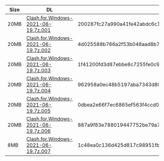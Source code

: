 |    Size   |     DL  | sha512sum |
|  ---  |  ---  |  ---  |
| 20MB | [Clash.for.Windows-2021-06-19.7z.001](https://cdn.jsdelivr.net/gh/appleians/cfw_intel@main/Clash.for.Windows-2021-06-19.7z.001) | 200287fc27a990a41fe42abdc6c1ce2697169d127eca01c6cc09050c341cccd922d9f17b1f1f2f6a3c8f34538ccdcc7167f78dcdd10afce76cbf740f9e64cb05 |
| 20MB | [Clash.for.Windows-2021-06-19.7z.002](https://cdn.jsdelivr.net/gh/appleians/cfw_intel@main/Clash.for.Windows-2021-06-19.7z.002) | 4d025588b766a2f53b048aad8b753a67e43e4d16382f85829a68340ea23dc2038b8c36a2490e5625bb81260a288ad6d05314179086eeaf47b5dde3801a79ceca |
| 20MB | [Clash.for.Windows-2021-06-19.7z.003](https://cdn.jsdelivr.net/gh/appleians/cfw_intel@main/Clash.for.Windows-2021-06-19.7z.003) | 1f41200fd3d87ebbe8c7255fe0c973e7a75c1905cfe3d1317eb50812ca758894da120cbefc41c27a6fdf2fb1a7eb9b3e2295de55c76833c2d188754060ea587f |
| 20MB | [Clash.for.Windows-2021-06-19.7z.004](https://cdn.jsdelivr.net/gh/appleians/cfw_intel@main/Clash.for.Windows-2021-06-19.7z.004) | 962958a0ec48b5197aba7343d80ce44c6fe6bf390883882ab40004b581d5849ee119e81855c1e0492150131f0ae6cd3c02116dee83c861981763105c2c5e1c3f |
| 20MB | [Clash.for.Windows-2021-06-19.7z.005](https://cdn.jsdelivr.net/gh/appleians/cfw_intel@main/Clash.for.Windows-2021-06-19.7z.005) | 0dbea2e66f7ec6865ef563f4ccd0791849fab2081d16eb1024b0bf2b85c51f1cb798e8c9eded25fae73d76e4f905f0cf5062a2b90b874d690941b00e2b3478ca |
| 20MB | [Clash.for.Windows-2021-06-19.7z.006](https://cdn.jsdelivr.net/gh/appleians/cfw_intel@main/Clash.for.Windows-2021-06-19.7z.006) | 887a9f83e788019447752be79a7b5a0c4468ce37e478a3c053609a647698947c9c55a6e801d4529cf7a79a523df8bbb1d7f47bf5408d6d820e525a58045dd2f9 |
| 8MB | [Clash.for.Windows-2021-06-19.7z.007](https://cdn.jsdelivr.net/gh/appleians/cfw_intel@main/Clash.for.Windows-2021-06-19.7z.007) | 1c48ea0c136d425d817c98951fb07244a660bf9fedaac5c283e7d4f1a45b0285876c44cd050bab4f3d1c0eeacd85498e0515ea672b58c8308cc0d65e5dfc1404 |
